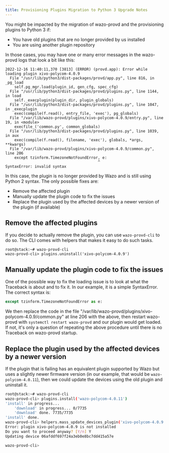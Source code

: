 ```yaml
---
title: Provisioning Plugins Migration to Python 3 Upgrade Notes
---
```


You might be impacted by the migration of wazo-provd and the provisioning plugins to Python 3 if:

- You have old plugins that are no longer provided by us installed
- You are using another plugin repository

In those cases, you may have one or many error messages in the wazo-provd logs that look a bit like
this:

```
2022-12-16 11:40:11,370 [3813] (ERROR) (provd.app): Error while loading plugin xivo-polycom-4.0.9
  File "/usr/lib/python3/dist-packages/provd/app.py", line 816, in _pg_load
    self.pg_mgr.load(plugin_id, gen_cfg, spec_cfg)
  File "/usr/lib/python3/dist-packages/provd/plugins.py", line 1144, in load
    self._execplugin(plugin_dir, plugin_globals)
  File "/usr/lib/python3/dist-packages/provd/plugins.py", line 1047, in _execplugin
    exec(compile(f.read(), entry_file, 'exec'), pg_globals)
  File "/var/lib/wazo-provd/plugins/xivo-polycom-4.0.9/entry.py", line 19, in <module>
    execfile_('common.py', common_globals)
  File "/usr/lib/python3/dist-packages/provd/plugins.py", line 1039, in aux
    exec(compile(f.read(), filename, 'exec'), globals, *args, **kwargs)
  File "/var/lib/wazo-provd/plugins/xivo-polycom-4.0.9/common.py", line 206
    except tzinform.TimezoneNotFoundError, e:
                                         ^
SyntaxError: invalid syntax
```

In this case, the plugin is no longer provided by Wazo and is still using Python 2 syntax. The only
possible fixes are:

- Remove the affected plugin
- Manually update the plugin code to fix the issues
- Replace the plugin used by the affected devices by a newer version of the plugin (if available)

## Remove the affected plugins

If you decide to actually remove the plugin, you can use `wazo-provd-cli` to do so. The CLI comes
with helpers that makes it easy to do such tasks.

```shell
root@stack:~# wazo-provd-cli
wazo-provd-cli> plugins.uninstall('xivo-polycom-4.0.9')
```

## Manually update the plugin code to fix the issues

One of the possible way to fix the loading issue is to look at what the Traceback is about and to
fix it. In our example, it is a simple SyntaxError. The correct syntax is:

```python
except tzinform.TimezoneNotFoundError as e:
```

We then replace the code in the file "/var/lib/wazo-provd/plugins/xivo-polycom-4.0.9/common.py" at
line 206 with the above, then restart wazo-provd with `systemctl restart wazo-provd` and our plugin
would get loaded. If not, it's only a question of repeating the above procedure until there is no
Traceback on wazo-provd startup.

## Replace the plugin used by the affected devices by a newer version

If the plugin that is failing has an equivalent plugin supported by Wazo but uses a slightly newer
firmware version (in our example, that would be `wazo-polycom-4.0.11`), then we could update the
devices using the old plugin and uninstall it.

```bash
root@stack:~# wazo-provd-cli
wazo-provd-cli> plugins.install('wazo-polycom-4.0.11')
'install' in progress...
    'download' in progress... 0/7735
    'download' done. 7735/7735
'install' done.
wazo-provd-cli> helpers.mass_update_devices_plugin('xivo-polycom-4.0.9', 'wazo-polycom-4.0.11')
Error: plugin xivo-polycom-4.0.9 is not installed
Do you want to proceed anyway? [Y/n] Y
Updating device 06afddf697f24a3eb0e8bc7dd415a57e

wazo-provd-cli>
```
